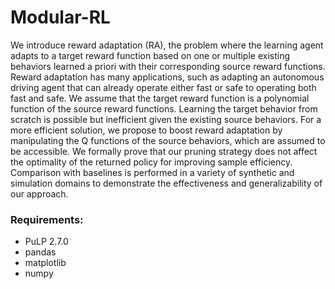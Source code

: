 # Modular-RL
We introduce reward adaptation (RA), the problem where  the learning agent adapts to a target reward function based on one or multiple existing behaviors learned a priori with their corresponding source reward functions.  Reward adaptation has many applications, such as adapting an autonomous driving agent that can already operate either fast or safe to operating both fast and safe. We assume that the target reward function is a polynomial function of the source reward functions. 
Learning the target behavior from scratch is  possible but inefficient given the  existing source behaviors.  For a more efficient solution, we propose to boost reward adaptation by manipulating the Q functions of the source behaviors, which are assumed to be accessible. We formally prove that our pruning strategy does not affect the optimality of the returned policy for improving sample efficiency.  Comparison with baselines is performed in a variety of synthetic and simulation domains to demonstrate the effectiveness and generalizability of our approach. 

###  Requirements: ### 
* PuLP 2.7.0
* pandas
* matplotlib
* numpy